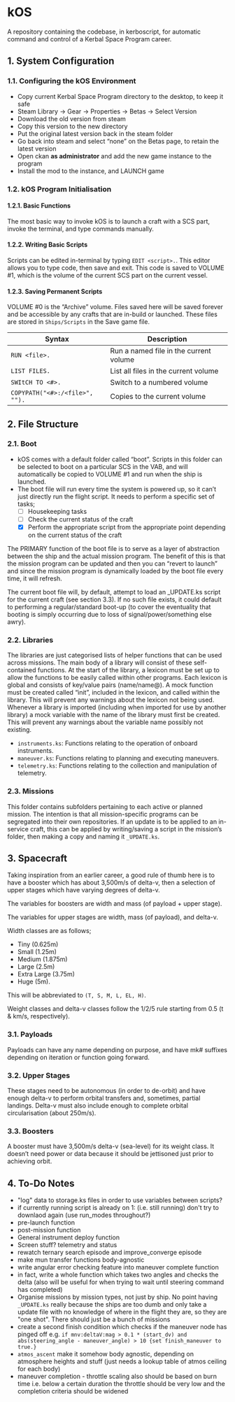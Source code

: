 # kOS
A repository containing the codebase, in kerboscript, for automatic command and control of a Kerbal Space Program career.

## 1. System Configuration
### 1.1. Configuring the kOS Environment
- Copy current Kerbal Space Program directory to the desktop, to keep it safe
- Steam Library -> Gear -> Properties -> Betas -> Select Version
- Download the old version from steam
- Copy this version to the new directory
- Put the original latest version back in the steam folder
- Go back into steam and select “none” on the Betas page, to retain the latest version
- Open ckan **as administrator** and add the new game instance to the program
- Install the mod to the instance, and LAUNCH game

### 1.2. kOS Program Initialisation
#### 1.2.1. Basic Functions
The most basic way to invoke kOS is to launch a craft with a SCS part, invoke the terminal, and type commands manually.
#### 1.2.2.	Writing Basic Scripts
Scripts can be edited in-terminal by typing `EDIT <script>.`. This editor allows you to type code, then save and exit. This code is saved to VOLUME #1, which is the volume of the current SCS part on the current vessel.
#### 1.2.3.	Saving Permanent Scripts
VOLUME #0 is the “Archive” volume. Files saved here will be saved forever and be accessible by any crafts that are in-build or launched.
These files are stored in `Ships/Scripts` in the Save game file.

| Syntax | Description |
| ----------- | ----------- |
| `RUN <file>.` | Run a named file in the current volume |
| `LIST FILES.` | List all files in the current volume |
| `SWItCH TO <#>.` | Switch to a numbered volume |
| `COPYPATH("<#>:/<file>", "").` | Copies to the current volume |

## 2. File Structure
### 2.1. Boot
- kOS comes with a default folder called “boot”. Scripts in this folder can be selected to boot on a particular SCS in the VAB, and will automatically be copied to VOLUME #1 and run when the ship is launched.
- The boot file will run every time the system is powered up, so it can’t just directly run the flight script. It needs to perform a specific set of tasks;
    - [ ] Housekeeping tasks
    - [ ] Check the current status of the craft
    - [x] Perform the appropriate script from the appropriate point depending on the current status of the craft

The PRIMARY function of the boot file is to serve as a layer of abstraction between the ship and the actual mission program. The benefit of this is that the mission program can be updated and then you can “revert to launch” and since the mission program is dynamically loaded by the boot file every time, it will refresh.

The current boot file will, by default, attempt to load an _UPDATE.ks script for the current craft (see section 3.3). If no such file exists, it could default to performing a regular/standard boot-up (to cover the eventuality that booting is simply occurring due to loss of signal/power/something else awry).

### 2.2. Libraries
The libraries are just categorised lists of helper functions that can be used across missions. The main body of a library will consist of these self-contained functions.
At the start of the library, a lexicon must be set up to allow the functions to be easily called within other programs. Each lexicon is global and consists of key/value pairs (name/name@).
A mock function must be created called “init”, included in the lexicon, and called within the library. This will prevent any warnings about the lexicon not being used.
Whenever a library is imported (including when imported for use by another library) a mock variable with the name of the library must first be created. This will prevent any warnings about the variable name possibly not existing.
- `instruments.ks`: Functions relating to the operation of onboard instruments.
- `maneuver.ks`: Functions relating to planning and executing maneuvers.
- `telemetry.ks`: Functions relating to the collection and manipulation of telemetry.

### 2.3. Missions
This folder contains subfolders pertaining to each active or planned mission. The intention is that all mission-specific programs can be segregated into their own repositories. If an update is to be applied to an in-service craft, this can be applied by writing/saving a script in the mission’s folder, then making a copy and naming it `_UPDATE.ks`.

## 3. Spacecraft
Taking inspiration from an earlier career, a good rule of thumb here is to have a booster which has about 3,500m/s of delta-v, then a selection of upper stages which have varying degrees of delta-v.

The variables for boosters are width and mass (of payload + upper stage).

The variables for upper stages are width, mass (of payload), and delta-v.

Width classes are as follows;
- Tiny (0.625m)
- Small (1.25m)
- Medium (1.875m)
- Large (2.5m)
- Extra Large (3.75m)
- Huge (5m).

This will be abbreviated to `(T, S, M, L, EL, H)`.

Weight classes and delta-v classes follow the 1/2/5 rule starting from 0.5 (t & km/s, respectively).

### 3.1. Payloads
Payloads can have any name depending on purpose, and have mk# suffixes depending on iteration or function going forward.
### 3.2. Upper Stages
These stages need to be autonomous (in order to de-orbit) and have enough delta-v to perform orbital transfers and, sometimes, partial landings. Delta-v must also include enough to complete orbital circularisation (about 250m/s).
### 3.3. Boosters
A booster must have 3,500m/s delta-v (sea-level) for its weight class. It doesn’t need power or data because it should be jettisoned just prior to achieving orbit.

## 4. To-Do Notes
- "log" data to storage.ks files in order to use variables between scripts?
- if currently running script is already on 1: (i.e. still running) don't try to downlaod again (use run_modes throughout?)
- pre-launch function
- post-mission function
- General instrument deploy function
- Screen stuff? telemetry and status
- rewatch ternary search episode and improve_converge episode
- make mun transfer functions body-agnostic
- write angular error checking feature into maneuver complete function
- in fact, write a whole function which takes two angles and checks the delta (also will be useful for when trying to wait until steering command has completed)
- Organise missions by mission types, not just by ship. No point having `_UPDATE.ks` really because the ships are too dumb and only take a update file with no knowledge of where in the flight they are, so they are "one shot". There should just be a bunch of missions
- create a second finish condition which checks if the maneuver node has pinged off e.g. `if mnv:deltaV:mag > 0.1 * (start_dv) and abs(steering_angle - maneuver_angle) > 10 {set finish_maneuver to true.}`
- `atmos_ascent` make it somehow body agnostic, depending on atmosphere heights and stuff (just needs a lookup table of atmos ceiling for each body)
- maneuver completion - throttle scaling also should be based on burn time i.e. below a certain duration the throttle should be very low and the completion criteria should be widened
